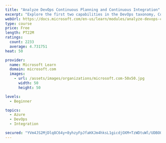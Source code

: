 ```yaml
---
title: "Analyze DevOps Continuous Planning and Continuous Integration"
excerpt: "Explore the first two capabilities in the DevOps taxonomy, Continuous Planning and Continuous Integration."
webUrl: https://docs.microsoft.com/en-us/learn/modules/analyze-devops-continuous-planning-intergration/
type: course
price: Free
length: PT22M
ratings:
  count: 2233
  average: 4.731751
heat: 50

provider:
  name: Microsoft Learn
  domain: microsoft.com
  images:
    - url: /assets/images/organizations/microsoft.com-50x50.jpg
      width: 50
      height: 50

levels:
  - Beginner

topics:
  - Azure
  - DevOps
  - Integration

secured: "YVm4JS2MjDlq8C64y+8yhzyFpJfaHXJm4hksL1gicdjOXM+TzWDtuWl/UDBOQu+Us+teTzn3b977YlxV5qczC9m6Iz7D15ugyrDaXr9KyKl8u3tq11J0vpqO31y1KbtV65/HEn8KVn7oy4sAMo9E0q8kqiCyy+jEoe+T5/AxwrpGEx60MR0cqTJ/nXgGLo03sErzK5NTovrFUb4WWwT5yv7mkaW/EmM2VfTxhh3T54PwJ1VqIuFyOVm0Cj/EqujTgl2axMfNMoSzX4hAr8OKhAi1vPNAuNsZBmn9aVr2Rhl5hbGNHRSeEB4IYgYGtFineeBbB7IrKizkfN5uGrvHxnQjpnU0qkivPOIzq4JTfphalkV0B92dqQSDC+CA0xvJg2VUpb2W9rDa+KKILiLcGqIeRrSjLhSo5BQxlo0m8ZQ=;pDxfOslloBptg1ynS/3how=="
---
```


